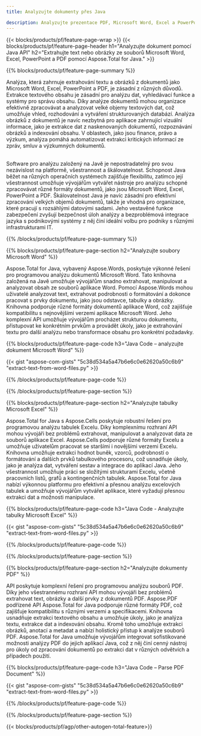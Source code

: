 ```yaml
---
title: Analyzujte dokumenty přes Java 

description: Analyzujte prezentace PDF, Microsoft Word, Excel a PowerPoint prostřednictvím aplikace Java. Extrahujte text nebo obrázky snadno.
---
```


{{< blocks/products/pf/feature-page-wrap >}}
{{< blocks/products/pf/feature-page-header h1="Analyzujte dokument pomocí Java API" h2="Extrahujte text nebo obrázky ze souborů Microsoft Word, Excel, PowerPoint a PDF pomocí Aspose.Total for Java." >}}

{{% blocks/products/pf/feature-page-summary %}}

Analýza, která zahrnuje extrahování textu a obrázků z dokumentů jako Microsoft Word, Excel, PowerPoint a PDF, je zásadní z různých důvodů. Extrakce textového obsahu je zásadní pro analýzu dat, vyhledávací funkce a systémy pro správu obsahu. Díky analýze dokumentů mohou organizace efektivně zpracovávat a analyzovat velké objemy textových dat, což umožňuje vhled, rozhodování a vytváření strukturovaných databází. Analýza obrázků z dokumentů je navíc nezbytná pro aplikace zahrnující vizuální informace, jako je extrakce dat z naskenovaných dokumentů, rozpoznávání obrázků a indexování obsahu. V oblastech, jako jsou finance, právo a výzkum, analýza pomáhá automatizovat extrakci kritických informací ze zpráv, smluv a výzkumných dokumentů.  <br /><br />

Software pro analýzu založený na Javě je nepostradatelný pro svou nezávislost na platformě, všestrannost a škálovatelnost. Schopnost Java běžet na různých operačních systémech zajišťuje flexibilitu, zatímco její všestrannost umožňuje vývojářům vytvářet nástroje pro analýzu schopné zpracovávat různé formáty dokumentů, jako jsou Microsoft Word, Excel, PowerPoint a PDF. Škálovatelnost Java je navíc zásadní pro efektivní zpracování velkých objemů dokumentů, takže je vhodná pro organizace, které pracují s rozsáhlými datovými sadami. Jeho vestavěné funkce zabezpečení zvyšují bezpečnost úloh analýzy a bezproblémová integrace jazyka s podnikovými systémy z něj činí ideální volbu pro podniky s různými infrastrukturami IT.

{{% /blocks/products/pf/feature-page-summary  %}}

{{% blocks/products/pf/feature-page-section  h2="Analyzujte soubory Microsoft Word" %}}

Aspose.Total for Java, vybavený Aspose.Words, poskytuje výkonné řešení pro programovou analýzu dokumentů Microsoft Word. Tato knihovna založená na Javě umožňuje vývojářům snadno extrahovat, manipulovat a analyzovat obsah ze souborů aplikace Word. Pomocí Aspose.Words mohou uživatelé analyzovat text, extrahovat podrobnosti o formátování a dokonce pracovat s prvky dokumentu, jako jsou odstavce, tabulky a obrázky. Knihovna podporuje různé formáty dokumentů aplikace Word, což zajišťuje kompatibilitu s nejnovějšími verzemi aplikace Microsoft Word. Jeho komplexní API umožňuje vývojářům procházet strukturou dokumentu, přistupovat ke konkrétním prvkům a provádět úkoly, jako je extrahování textu pro další analýzu nebo transformace obsahu pro konkrétní požadavky.

{{% blocks/products/pf/feature-page-code h3="Java Code – analyzujte dokument Microsoft Word" %}}

{{< gist "aspose-com-gists" "5c38d534a5a47b6e6c0e62620a50c6b9" "extract-text-from-word-files.py" >}}

{{% /blocks/products/pf/feature-page-code  %}}

{{% /blocks/products/pf/feature-page-section %}}

{{% blocks/products/pf/feature-page-section  h2="Analyzujte tabulky Microsoft Excel" %}}

Aspose.Total for Java s Aspose.Cells poskytuje robustní řešení pro programovou analýzu tabulek Excelu. Díky komplexnímu rozhraní API mohou vývojáři bez problémů extrahovat, manipulovat a analyzovat data ze souborů aplikace Excel. Aspose.Cells podporuje různé formáty Excelu a umožňuje uživatelům pracovat se staršími i novějšími verzemi Excelu. Knihovna umožňuje extrakci hodnot buněk, vzorců, podrobností o formátování a dalších prvků tabulkového procesoru, což usnadňuje úkoly, jako je analýza dat, vytváření sestav a integrace do aplikací Java. Jeho všestrannost umožňuje práci se složitými strukturami Excelu, včetně pracovních listů, grafů a kontingenčních tabulek. Aspose.Total for Java nabízí výkonnou platformu pro efektivní a přesnou analýzu excelových tabulek a umožňuje vývojářům vytvářet aplikace, které vyžadují přesnou extrakci dat a možnosti manipulace.

{{% blocks/products/pf/feature-page-code h3="Java Code - Analyzujte tabulky Microsoft Excel" %}}

{{< gist "aspose-com-gists" "5c38d534a5a47b6e6c0e62620a50c6b9" "extract-text-from-word-files.py" >}}

{{% /blocks/products/pf/feature-page-code  %}}

{{% /blocks/products/pf/feature-page-section %}}

{{% blocks/products/pf/feature-page-section  h2="Analyzujte dokumenty PDF" %}}

API poskytuje komplexní řešení pro programovou analýzu souborů PDF. Díky jeho všestrannému rozhraní API mohou vývojáři bez problémů extrahovat text, obrázky a další prvky z dokumentů PDF. Aspose.PDF podřízené API Aspose.Total for Java podporuje různé formáty PDF, což zajišťuje kompatibilitu s různými verzemi a specifikacemi. Knihovna usnadňuje extrakci textového obsahu a umožňuje úkoly, jako je analýza textu, extrakce dat a indexování obsahu. Kromě toho umožňuje extrakci obrázků, anotací a metadat a nabízí holistický přístup k analýze souborů PDF. Aspose.Total for Java umožňuje vývojářům integrovat sofistikované možnosti analýzy PDF do jejich aplikací Java, což z něj činí cenný nástroj pro úkoly od zpracování dokumentů po extrakci dat v různých odvětvích a případech použití.

{{% blocks/products/pf/feature-page-code h3="Java Code – Parse PDF Document" %}}

{{< gist "aspose-com-gists" "5c38d534a5a47b6e6c0e62620a50c6b9" "extract-text-from-word-files.py" >}}

{{% /blocks/products/pf/feature-page-code  %}}

{{% /blocks/products/pf/feature-page-section %}}

{{< blocks/products/pf/agp/other-autogen-total-feature>}}